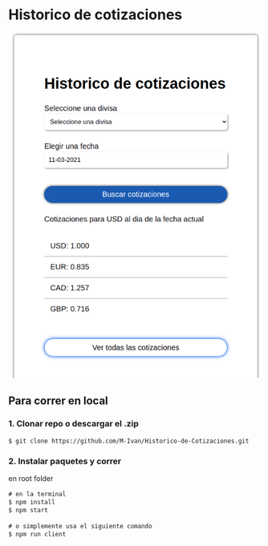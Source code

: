 # Historico de cotizaciones

![Reactstaurante](/exchangeR.png)

## Para correr en local

### 1. Clonar repo o descargar el .zip

```
$ git clone https://github.com/M-Ivan/Historico-de-Cotizaciones.git
```

### 2. Instalar paquetes y correr

en root folder

```
# en la terminal
$ npm install
$ npm start

# o simplemente usa el siguiente comando
$ npm run client
```
